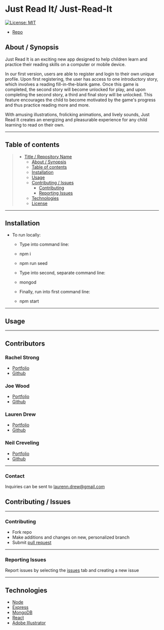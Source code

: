 # Just Read It/ Just-Read-It

[![License: MIT](https://img.shields.io/badge/License-MIT-yellow.svg)](https://opensource.org/licenses/MIT)

- [Repo](https://github.com/LawrieDrew/Just-Read-It)

## About / Synopsis

Just Read It is an exciting new app designed to help children learn and practice their reading skills on a computer or mobile device.

In our first version, users are able to register and login to their own unique profile. Upon first registering, the user has access to one introductory story, which involves a reading fill-in-the-blank game. Once this game is completed, the second story will become unlocked for play, and upon completing the second story, a third and final story will be unlocked. This feature encourages the child to become motivated by the game's progress and thus practice reading more and more.

With amusing illustrations, frolicking animations, and lively sounds, Just Read It creates an energizing and pleasurable experience for any child learning to read on their own.

---

## Table of contents

> - [Title / Repository Name](#title--repository-name)
>   - [About / Synopsis](#about--synopsis)
>   - [Table of contents](#table-of-contents)
>   - [Installation](#installation)
>   - [Usage](#usage)
>   - [Contributing / Issues](#contributing--issues)
>     - [Contributing](#contributing)
>     - [Reporting Issues](#reporting-issues)
>   - [Technologies](#technologies)
>   - [License](#licenses)

---

## Installation

- To run locally:

  - Type into command line:
  - npm i
  - npm run seed

  - Type into second, separate command line:
  - mongod

  - Finally, run into first command line:
  - npm start

---

## Usage


---

## Contributors

### Rachel Strong

- <a href="https://ray-the-developer.herokuapp.com/">Portfolio</a>
- <a href="https://github.com/ray0095">Github</a>

### Joe Wood

- <a href="https://elegy-portfolio.herokuapp.com/">Portfolio</a>
- <a href="https://github.com/xxelegyxx">Github</a>

### Lauren Drew

- <a href="https://lawriedrew.github.io/Professional-Materials/">Portfolio</a>
- <a href="https://github.com/LawrieDrew">Github</a>

### Neil Creveling

- <a href="https://neilcreveling.github.io/Updated-Portfolio/">Portfolio</a>
- <a href="https://github.com/neilcreveling">Github</a>

---

### Contact

Inquiries can be sent to [laurenn.drew@gmail.com](mailto:laurenn.drew@gmail.com)

## Contributing / Issues

---

### Contributing

- Fork repo
- Make additions and changes on new, personalized branch
- Submit [pull request](https://github.com/LawrieDrew/Just-Read-It/pulls)

---

### Reporting Issues

Report issues by selecting the [issues](https://github.com/LawrieDrew/Just-Read-It/issues) tab and creating a new issue

---

## Technologies

- [Node](https://nodejs.org/en/)
- [Express](https://expressjs.com/)
- [MongoDB](https://www.mongodb.com/)
- [React](https://reactjs.org/)
- [Adobe Illustrator](https://www.adobe.com/)
